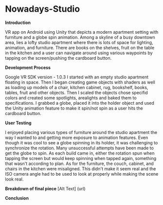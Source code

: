 # Nowadays-Studio

__Introduction__

VR app on Android using Unity that depicts a modern apartment setting with furniture and a globe spin animation. Among a skyline of a busy downtown area, lies a lofty studio apartment where there is lots of space for lighting, animation, and furniture. There are books on the shelves, fruit on the table in the kitchen and a user can navigate around using various waypoints by tapping on the screen/pushing the cardboard button. 

__Development Process__

Google VR SDK version - 1.0.3
I started with an empty studio apartment floating in space. Then I began creating game objects with shaders as well as loading up models of a chair, kitchen cabinet, rug, bookshelf, books, tables, fruit and other objects. Then I scaled the objects chose specifid colors and created some spotlights, arealights and baked them to specifications. I grabbed a globe, placed it into the holder object and used the Unity animation feature to make it spin/not spin as a user hits the cardboard button.


**User Testing**

I enjoyed placing various types of furniture around the studio apartment the way I wanted to and getting more exposure to animation features. Even though it was cool to see a globe spinning in its holder, it was challenging to synchronize the rotation. Many unsuccessful attempts have been made to get the globe to spin. As each build came in, either the rotation spun when tapping the screen but would keep spinning when tapped again, something that wasn't according to plan. As for the furniture, the couch, cabinet, and chairs in the kitchen were misaligned. This didn't make it seem real and the ISO camera angle had to be used to look at properly while making the scene look real. 

**Breakdown of final piece**
[Alt Text] (url)

**Conclusion**




